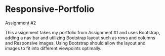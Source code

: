 # Responsive-Portfolio
Assignment #2

This assignment takes my portfolio from Assignment #1 and uses Bootstrap, adding a nav bar and utilizing Bootstrap layout such as rows and columns and Responsive images. Using Bootstrap should allow the layout and images to fit into different viewpoints optimally.